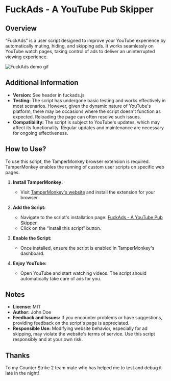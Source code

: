 # FuckAds - A YouTube Pub Skipper

## Overview
"FuckAds" is a user script designed to improve your YouTube experience by automatically muting, hiding, and skipping ads. It works seamlessly on YouTube watch pages, taking control of ads to deliver an uninterrupted viewing experience.

![FuckAds demo gif](/fuck-ads.gif)

## Additional Information
- **Version:** See header in fuckads.js
- **Testing:** The script has undergone basic testing and works effectively in most scenarios. However, given the dynamic nature of YouTube's platform, there may be occasions where the script doesn't function as expected. Reloading the page can often resolve such issues.
- **Compatibility:** The script is subject to YouTube's updates, which may affect its functionality. Regular updates and maintenance are necessary for ongoing effectiveness.

## How to Use?
To use this script, the TamperMonkey browser extension is required. TamperMonkey enables the running of custom user scripts on specific web pages.

1. **Install TamperMonkey:**
   - Visit [TamperMonkey's website](https://www.tampermonkey.net) and install the extension for your browser.

2. **Add the Script:**
   - Navigate to the script's installation page: [FuckAds - A YouTube Pub Skipper](https://update.greasyfork.org/scripts/484915/FuckAds%20-%20A%20Youtube%20pub%20skipper.user.js).
   - Click on the “Install this script” button.

3. **Enable the Script:**
   - Once installed, ensure the script is enabled in TamperMonkey's dashboard.

4. **Enjoy YouTube:**
   - Open YouTube and start watching videos. The script should automatically take care of ads for you.

## Notes
- **License:** MIT
- **Author:** John Doe
- **Feedback and Issues:** If you encounter problems or have suggestions, providing feedback on the script's page is appreciated.
- **Responsible Use:** Modifying website behavior, especially for ad skipping, may violate the website's terms of service. Use this script responsibly and at your own risk.

## Thanks
To my Counter Strike 2 team mate who has helped me to test and debug it late in the night!
